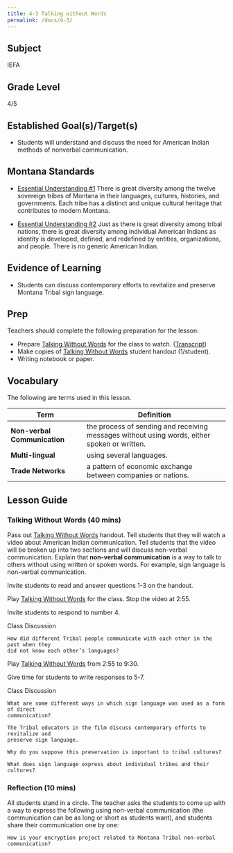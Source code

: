 ```yaml
---
title: 4-3 Talking without Words
permalink: /docs/4-3/
---
```

## Subject
IEFA

## Grade Level
4/5    

## Established Goal(s)/Target(s)
-	Students will understand and discuss the need for American Indian methods of nonverbal communication.

## Montana Standards
- <u>Essential Understanding #1</u> There is great diversity among the twelve sovereign tribes of Montana in their languages, cultures, histories, and governments. Each tribe has a distinct and unique cultural heritage that contributes to modern Montana.

- <u>Essential Understanding #2</u> Just as there is great diversity among tribal nations, there is great diversity among individual American Indians as identity is developed, defined, and redefined by entities, organizations, and people. There is no generic American Indian.  

## Evidence of Learning
- Students can discuss contemporary efforts to revitalize and preserve Montana Tribal sign language.

## Prep
Teachers should complete the following preparation for the lesson:

- Prepare [Talking Without Words](https://www.youtube.com/watch?v=19ZU6Lh1IQg) for the class to watch. ([Transcript](../resources/transcripts/4-3_talking-without-words.md))
- Make copies of [Talking Without Words](../resources/4-3_talking-without-words.pdf) student handout (1/student).
- Writing notebook or paper.

## Vocabulary
The following are terms used in this lesson.

Term | Definition
-- | --
**Non-verbal Communication**  |  the process of sending and receiving messages without using words, either spoken or written.
**Multi-lingual**  |  using several languages.
**Trade Networks**  |  a pattern of economic exchange between companies or nations.

## Lesson Guide

### Talking Without Words (40 mins)
Pass out [Talking Without Words](../resources/4-3_talking-without-words.pdf) handout. Tell students that they will watch a video about American Indian communication. Tell students that the video will be broken up into two sections and will discuss non-verbal communication. Explain that **non-verbal communication** is a way to talk to others without using written or spoken words. For example, sign language is non-verbal communication.

Invite students to read and answer questions 1-3 on the handout.

Play [Talking Without Words](https://www.youtube.com/watch?v=19ZU6Lh1IQg) for the class. Stop the video at 2:55.

Invite students to respond to number 4.

Class Discussion
```
How did different Tribal people communicate with each other in the past when they
did not know each other’s languages?  
```
Play [Talking Without Words](https://www.youtube.com/watch?v=19ZU6Lh1IQg) from 2:55 to 9:30.

Give time for students to write responses to 5-7.

Class Discussion
```
What are some different ways in which sign language was used as a form of direct
communication?  

The Tribal educators in the film discuss contemporary efforts to revitalize and
preserve sign language.  

Why do you suppose this preservation is important to tribal cultures?  

What does sign language express about individual tribes and their cultures?
```

### Reflection (10 mins)
All students stand in a circle. The teacher asks the students to come up with a way to express the following using non-verbal communication (the communication can be as long or short as students want), and students share their communication one by one:
```
How is your encryption project related to Montana Tribal non-verbal communication?
```

